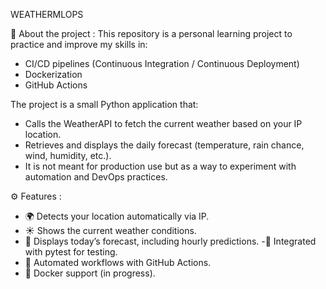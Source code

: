 WEATHERMLOPS 

📌 About the project : 
This repository is a personal learning project to practice and improve my skills in:
- CI/CD pipelines (Continuous Integration / Continuous Deployment)
- Dockerization
- GitHub Actions

The project is a small Python application that:
- Calls the WeatherAPI to fetch the current weather based on your IP location.
- Retrieves and displays the daily forecast (temperature, rain chance, wind, humidity, etc.).
- It is not meant for production use but as a way to experiment with automation and DevOps practices.

⚙️ Features :
- 🌍 Detects your location automatically via IP.
- ☀️ Shows the current weather conditions.
- 📅 Displays today’s forecast, including hourly predictions.
-🧪 Integrated with pytest for testing.
- 🔄 Automated workflows with GitHub Actions.
- 🐳 Docker support (in progress).
